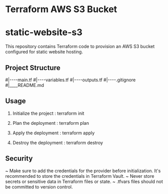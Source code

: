# Terraform AWS S3 Bucket

# static-website-s3
This repository contains Terraform code to provision an AWS S3 bucket configured for static website hosting.

## Project Structure
#|----main.tf
#|----variables.tf
#|----outputs.tf
#|----.gitignore
#|____README.md

## Usage
1. Initialize the project :
terraform init

2. Plan the deployment :
terraform plan

3. Apply the deployment :
terraform apply

4. Destroy the deployment :
terraform destroy

## Security
~ Make sure to add the credentials for the provider before initialization. It's recommended to store the credentials in Terraform Vault.
~ Never store secrets or sensitive data in Terraform files or state.
~ .tfvars files should not be committed to version control.
